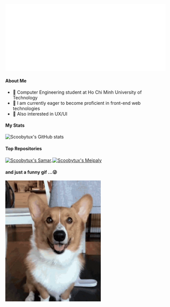 <img src="scoobytux.svg" width="1200" alt="Scoobytux svg" />



#### About Me

- 📑 Computer Engineering student at Ho Chi Minh University of Technology
- 🎯 I am currently eager to become proficient in front-end web technologies
- 🎨 Also interested in UX/UI


#### My Stats

![Scoobytux's GitHub stats](https://github-readme-stats.vercel.app/api?username=scoobytux&theme=dracula&show_icons=true&title_color=ffce11)


#### Top Repositories

<a href="https://github.com/scoobytux/Samar">
  <img align="center" src="https://github-readme-stats.vercel.app/api/pin/?username=scoobytux&repo=Samar&theme=dracula&title_color=ffce11" alt="Scoobytux's Samar"/>
</a>
<a href="https://github.com/scoobytux/Meipaly">
  <img align="center" src="https://github-readme-stats.vercel.app/api/pin/?username=scoobytux&repo=Meipaly&theme=dracula&title_color=ffce11" alt="Scoobytux's Meipaly"/>
</a>

#### and just a funny gif ...😜
<img src="images/happy-heart.gif" alt="Happy heart Corgi" width="300" height="380"/>
